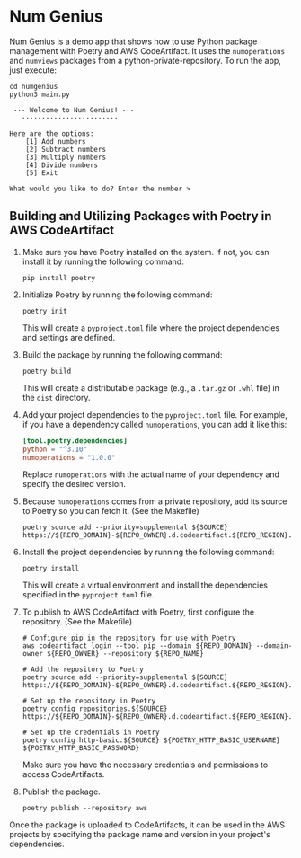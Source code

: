 # Num Genius

Num Genius is a demo app that shows how to use Python package management with Poetry and AWS CodeArtifact. It uses the `numoperations` and `numviews` packages from a python-private-repository. To run the app, just execute:

```shell
cd numgenius
python3 main.py

 ··· Welcome to Num Genius! ···
   ························    

Here are the options:
    [1] Add numbers
    [2] Subtract numbers
    [3] Multiply numbers
    [4] Divide numbers
    [5] Exit

What would you like to do? Enter the number > 
```

## Building and Utilizing Packages with Poetry in AWS CodeArtifact

1. Make sure you have Poetry installed on the system. If not, you can install it by running the following command:

    ```shell
    pip install poetry
    ```

2. Initialize Poetry by running the following command:

    ```shell
    poetry init
    ```

    This will create a `pyproject.toml` file where the project dependencies and settings are defined.

3. Build the package by running the following command:

    ```shell
    poetry build
    ```

    This will create a distributable package (e.g., a `.tar.gz` or `.whl` file) in the `dist` directory.

4. Add your project dependencies to the `pyproject.toml` file. For example, if you have a dependency called `numoperations`, you can add it like this:

    ```toml
    [tool.poetry.dependencies]
    python = "^3.10"
    numoperations = "1.0.0"
    ```

    Replace `numoperations` with the actual name of your dependency and specify the desired version.

5. Because `numoperations` comes from a private repository, add its source to Poetry so you can fetch it. (See the Makefile)

    ```shell
    poetry source add --priority=supplemental ${SOURCE} https://${REPO_DOMAIN}-${REPO_OWNER}.d.codeartifact.${REPO_REGION}.amazonaws.com/pypi/${REPO_NAME}/simple
    ```

6. Install the project dependencies by running the following command:

    ```shell
    poetry install
    ```

    This will create a virtual environment and install the dependencies specified in the `pyproject.toml` file.

7. To publish to AWS CodeArtifact with Poetry, first configure the repository. (See the Makefile)

    ```shell
    # Configure pip in the repository for use with Poetry
    aws codeartifact login --tool pip --domain ${REPO_DOMAIN} --domain-owner ${REPO_OWNER} --repository ${REPO_NAME}

    # Add the repository to Poetry
    poetry source add --priority=supplemental ${SOURCE} https://${REPO_DOMAIN}-${REPO_OWNER}.d.codeartifact.${REPO_REGION}.amazonaws.com/pypi/${REPO_NAME}/

    # Set up the repository in Poetry
    poetry config repositories.${SOURCE} https://${REPO_DOMAIN}-${REPO_OWNER}.d.codeartifact.${REPO_REGION}.amazonaws.com/pypi/${REPO_NAME}/

    # Set up the credentials in Poetry
    poetry config http-basic.${SOURCE} ${POETRY_HTTP_BASIC_USERNAME} ${POETRY_HTTP_BASIC_PASSWORD}
    ```

    Make sure you have the necessary credentials and permissions to access CodeArtifacts.

8. Publish the package.

    ```shell
    poetry publish --repository aws
    ```

Once the package is uploaded to CodeArtifacts, it can be used in the AWS projects by specifying the package name and version in your project's dependencies.
